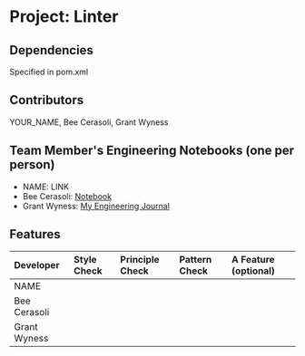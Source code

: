 # Project: Linter

## Dependencies
Specified in pom.xml

## Contributors
YOUR_NAME, Bee Cerasoli, Grant Wyness

## Team Member's Engineering Notebooks (one per person)
- NAME: LINK
- Bee Cerasoli: [Notebook](https://docs.google.com/document/d/1_xj7S6hVaAqizzn7vlWLSlxKkKVMPZ8B_MMFa4dZQrw/edit?usp=sharing)
- Grant Wyness: [My Engineering Journal](GrantWynessEngJournal.md)

## Features


| Developer    | Style Check | Principle Check | Pattern Check | A Feature (optional) |
|:-------------|:------------|:----------------|:--------------|:---------------------|
| NAME         |             |                 |               |                      |
| Bee Cerasoli |             |                 |               |                      |
| Grant Wyness |             |                 |               |                      |


